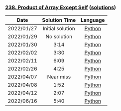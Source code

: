 ### [238. Product of Array Except Self](https://leetcode.com/problems/product-of-array-except-self/) ([solutions](https://github.com/pete-debiase/Comprog/blob/main/Solutions/238.%20Product%20of%20Array%20Except%20Self/))

|    Date    |  Solution Time   |                                                                           Language                                                                           |
|:----------:|:----------------:|:------------------------------------------------------------------------------------------------------------------------------------------------------------:|
| 2022/01/27 | Initial solution |      [Python](https://github.com/pete-debiase/Comprog/blob/main/Solutions/238.%20Product%20of%20Array%20Except%20Self/product_of_array_except_self.py)       |
| 2022/01/29 |   No solution    | [Python](https://github.com/pete-debiase/Comprog/blob/main/Solutions/238.%20Product%20of%20Array%20Except%20Self/product_of_array_except_self_2022-01-29.py) |
| 2022/01/30 |       3:14       | [Python](https://github.com/pete-debiase/Comprog/blob/main/Solutions/238.%20Product%20of%20Array%20Except%20Self/product_of_array_except_self_2022-01-30.py) |
| 2022/02/02 |       3:30       | [Python](https://github.com/pete-debiase/Comprog/blob/main/Solutions/238.%20Product%20of%20Array%20Except%20Self/product_of_array_except_self_2022-02-02.py) |
| 2022/02/11 |       6:09       | [Python](https://github.com/pete-debiase/Comprog/blob/main/Solutions/238.%20Product%20of%20Array%20Except%20Self/product_of_array_except_self_2022-02-11.py) |
| 2022/02/26 |       4:25       | [Python](https://github.com/pete-debiase/Comprog/blob/main/Solutions/238.%20Product%20of%20Array%20Except%20Self/product_of_array_except_self_2022-02-26.py) |
| 2022/04/07 |    Near miss     | [Python](https://github.com/pete-debiase/Comprog/blob/main/Solutions/238.%20Product%20of%20Array%20Except%20Self/product_of_array_except_self_2022-04-07.py) |
| 2022/04/08 |       1:52       | [Python](https://github.com/pete-debiase/Comprog/blob/main/Solutions/238.%20Product%20of%20Array%20Except%20Self/product_of_array_except_self_2022-04-08.py) |
| 2022/04/12 |       2:07       | [Python](https://github.com/pete-debiase/Comprog/blob/main/Solutions/238.%20Product%20of%20Array%20Except%20Self/product_of_array_except_self_2022-04-12.py) |
| 2022/06/16 |       5:40       | [Python](https://github.com/pete-debiase/Comprog/blob/main/Solutions/238.%20Product%20of%20Array%20Except%20Self/product_of_array_except_self_2022-06-16.py) |
